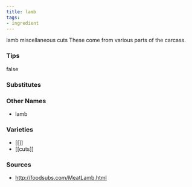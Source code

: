 ```yaml
---
title: lamb
tags:
- ingredient
---
```

lamb miscellaneous cuts These come from various parts of the carcass.

### Tips
false

### Substitutes


### Other Names

* lamb

### Varieties

* [[]]
* [[cuts]]

### Sources
* http://foodsubs.com/MeatLamb.html
